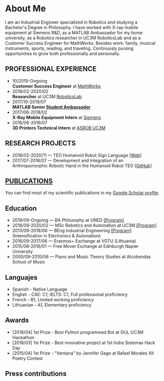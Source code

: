 # About Me

I am an Industrial Engineer specialized in Robotics and studying a Bachelor's Degree in Philosophy. I have worked with X-ray mobile equipment at Siemens R&D, as a MATLAB Ambassador for my home university, as a Robotics researcher in UC3M RoboticsLab and as a Customer Success Engineer for MathWorks. Besides work: family, musical instruments, sports, reading, and traveling. Continuosly pursing opportunities to grow both professionally and personally.


## PROFESSIONAL EXPERIENCE

* 10/2019-Ongoing <br>
<b>Customer Success Engineer</b> at [MathWorks](https://es.mathworks.com/) <br>
* 2018/02-2020/02 <br>
<b>Researcher</b> at UC3M [RoboticsLab](http://roboticslab.uc3m.es/roboticslab/) <br>
* 2017/10-2019/07 <br>
<b>MATLAB Senior [Student Ambassador](https://es.mathworks.com/academia/students/student-ambassadors.html)</b> <br>
* 2017/06-2018/02 <br>
<b>X-Ray Mobile Equipment Intern</b> at [Siemens](https://www.siemens-healthineers.com/es) <br>
* 2016/06-2016/07 <br>
<b>3D Printers Technical Intern</b> at [ASROB UC3M](https://asrob.uc3m.es/)

## RESEARCH PROJECTS

* 2018/02-2020/11 — TEO Humanoid Robot Sign Language [[Web]](http://roboticslab.uc3m.es/roboticslab/robottypeandapp/robot-sign-language) <br>
* 2017/07-2018/07 — Development and Integration of an Anthropomorphic Robotic Hand in the Humanoid Robot TEO [[GitHub]](https://github.com/roboticslab-uc3m/Dextra)

## [PUBLICATIONS](papers.html)

You can find most of my scientific publications in my [Google Scholar profile](https://scholar.google.es/citations?user=8wrwg4sAAAAJ&hl=es&authuser=1).


## Education

* 2019/09-Ongoing — BA Philosophy at UNED [[Program]](http://portal.uned.es/portal/page?_pageid=93,71398199&_dad=portal&_schema=PORTAL&idTitulacion=7001) <br>
* 2018/09-2020/02 — MSc Robotics and Automation at UC3M [[Program]](https://www.uc3m.es/master/robotics#curriculum) <br>
* 2013/09-2018/06 — BEng Industrial Engineering [[Program]](https://www.uc3m.es/bachelor-degree/industrial-technologies#program_previousprogram) <br>
  (Intensification in Electronics & Automation) <br>
* 2016/09-2017/06 — Erasmus+ Exchange at VGTU (Lithuania) <br>
* 2015/08-2016/01 — Free Mover Exchange at Edinburgh Napier University <br>
* 2000/09-2010/06 — Piano and Music Theory Studies at Alcobendas School of Music

## Languajes
* Spanish - Native Language
* English - CAE: C1; IELTS: C1, Full professional proficiency
* French - B1, Limited working proficiency
* Lithuanian - A1, Elementary proficiency

## Awards
* [2018/04] 1st Prize - Best Python programmed Bot at GUL UC3M Hackathon
* [2018/03] 1st Prize - Best innovative project at 1st Indra Sistemas Hack Day
* [2015/04] 1st Prize - "Ventana" by Jennifer Gago at Rafael Morales XII Poetry Contest

## Press contributions

